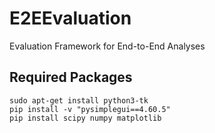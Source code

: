 # E2EEvaluation
Evaluation Framework for End-to-End Analyses

## Required Packages
```
sudo apt-get install python3-tk
pip install -v "pysimplegui==4.60.5"
pip install scipy numpy matplotlib
```